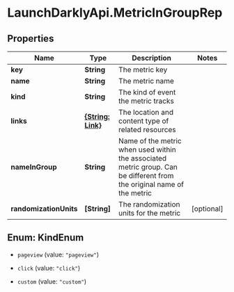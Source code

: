# LaunchDarklyApi.MetricInGroupRep

## Properties

Name | Type | Description | Notes
------------ | ------------- | ------------- | -------------
**key** | **String** | The metric key | 
**name** | **String** | The metric name | 
**kind** | **String** | The kind of event the metric tracks | 
**links** | [**{String: Link}**](Link.md) | The location and content type of related resources | 
**nameInGroup** | **String** | Name of the metric when used within the associated metric group. Can be different from the original name of the metric | 
**randomizationUnits** | **[String]** | The randomization units for the metric | [optional] 



## Enum: KindEnum


* `pageview` (value: `"pageview"`)

* `click` (value: `"click"`)

* `custom` (value: `"custom"`)




